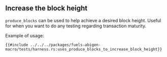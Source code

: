 ## Increase the block height 

`produce_blocks` can be used to help achieve a desired block height. Useful for when you want to do any testing regarding transaction maturity.

Example of usage:

````rust,ignore
{{#include ../../../packages/fuels-abigen-macro/tests/harness.rs:uses_produce_blocks_to_increase_block_height}}
````
